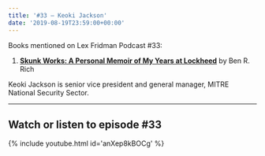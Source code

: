 ```yaml
---
title: '#33 – Keoki Jackson'
date: '2019-08-19T23:59:00+00:00'
---
```


Books mentioned on Lex Fridman Podcast #33:

1. <b><a href="https://amzn.to/3GspUsd" target="_blank" rel="sponsored noopener noreferrer">Skunk Works: A Personal Memoir of My Years at Lockheed</a></b> by Ben R. Rich

<!--more-->

Keoki Jackson is senior vice president and general manager, MITRE National Security Sector.

- - - - - -

## Watch or listen to episode #33

{% include youtube.html id='anXep8kBOCg' %}